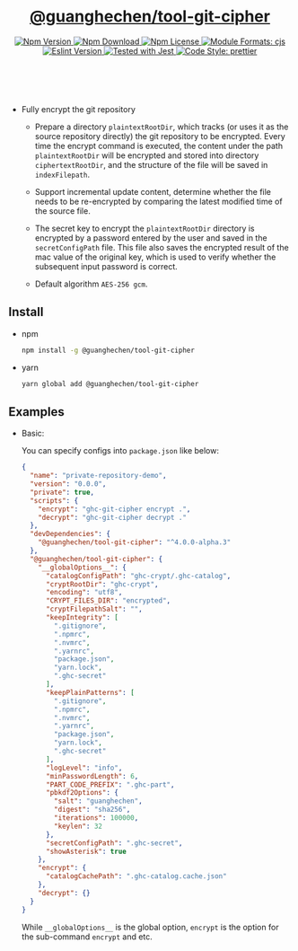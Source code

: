 <header>
  <h1 align="center">
    <a href="https://github.com/guanghechen/node-scaffolds/tree/@guanghechen/tool-git-cipher@6.0.0-alpha.20/packages/tool-git-cipher#readme">@guanghechen/tool-git-cipher</a>
  </h1>
  <div align="center">
    <a href="https://www.npmjs.com/package/@guanghechen/tool-git-cipher">
      <img
        alt="Npm Version"
        src="https://img.shields.io/npm/v/@guanghechen/tool-git-cipher.svg"
      />
    </a>
    <a href="https://www.npmjs.com/package/@guanghechen/tool-git-cipher">
      <img
        alt="Npm Download"
        src="https://img.shields.io/npm/dm/@guanghechen/tool-git-cipher.svg"
      />
    </a>
    <a href="https://www.npmjs.com/package/@guanghechen/tool-git-cipher">
      <img
        alt="Npm License"
        src="https://img.shields.io/npm/l/@guanghechen/tool-git-cipher.svg"
      />
    </a>
    <a href="#install">
      <img
        alt="Module Formats: cjs"
        src="https://img.shields.io/badge/module_formats-cjs-green.svg"
      />
    </a>
    <a href="https://github.com/facebook/jest">
      <img
        alt="Eslint Version"
        src="https://img.shields.io/npm/dependency-version/@guanghechen/tool-git-cipher/peer/jest"
      />
    </a>
    <a href="https://github.com/facebook/jest">
      <img
        alt="Tested with Jest"
        src="https://img.shields.io/badge/tested_with-jest-9c465e.svg"
      />
    </a>
    <a href="https://github.com/prettier/prettier">
      <img
        alt="Code Style: prettier"
        src="https://img.shields.io/badge/code_style-prettier-ff69b4.svg?style=flat-square"
      />
    </a>
  </div>
</header>
<br/>


* Fully encrypt the git repository

  - Prepare a directory `plaintextRootDir`, which tracks (or uses it as the 
    source repository directly) the git repository to be encrypted. Every time
    the encrypt command is executed, the content under the path `plaintextRootDir`
    will be encrypted and stored into directory `ciphertextRootDir`, and the
    structure of the file will be saved in `indexFilepath`.

  - Support incremental update content, determine whether the file needs to be
    re-encrypted by comparing the latest modified time of the source file.

  - The secret key to encrypt the `plaintextRootDir` directory is encrypted by
    a password entered by the user and saved in the `secretConfigPath` file. This
    file also saves the encrypted result of the mac value of the original key,
    which is used to verify whether the subsequent input password is correct.

  - Default algorithm `AES-256 gcm`.


## Install

* npm

  ```bash
  npm install -g @guanghechen/tool-git-cipher
  ```

* yarn

  ```bash
  yarn global add @guanghechen/tool-git-cipher
  ```


## Examples

* Basic:

  You can specify configs into `package.json` like below:

  ```json
  {
    "name": "private-repository-demo",
    "version": "0.0.0",
    "private": true,
    "scripts": {
      "encrypt": "ghc-git-cipher encrypt .",
      "decrypt": "ghc-git-cipher decrypt ."
    },
    "devDependencies": {
      "@guanghechen/tool-git-cipher": "^4.0.0-alpha.3"
    },
    "@guanghechen/tool-git-cipher": {
      "__globalOptions__": {
        "catalogConfigPath": "ghc-crypt/.ghc-catalog",
        "cryptRootDir": "ghc-crypt",
        "encoding": "utf8",
        "CRYPT_FILES_DIR": "encrypted",
        "cryptFilepathSalt": "",
        "keepIntegrity": [
          ".gitignore",
          ".npmrc",
          ".nvmrc",
          ".yarnrc",
          "package.json",
          "yarn.lock",
          ".ghc-secret"
        ],
        "keepPlainPatterns": [
          ".gitignore",
          ".npmrc",
          ".nvmrc",
          ".yarnrc",
          "package.json",
          "yarn.lock",
          ".ghc-secret"
        ],
        "logLevel": "info",
        "minPasswordLength": 6,
        "PART_CODE_PREFIX": ".ghc-part",
        "pbkdf2Options": {
          "salt": "guanghechen",
          "digest": "sha256",
          "iterations": 100000,
          "keylen": 32
        },
        "secretConfigPath": ".ghc-secret",
        "showAsterisk": true
      },
      "encrypt": {
        "catalogCachePath": ".ghc-catalog.cache.json"
      },
      "decrypt": {}
    }
  }
  ```

  While `__globalOptions__` is the global option, `encrypt` is the option for
  the sub-command `encrypt` and etc.


[homepage]: https://github.com/guanghechen/node-scaffolds/tree/@guanghechen/tool-git-cipher@6.0.0-alpha.20/packages/tool-git-cipher#readme
